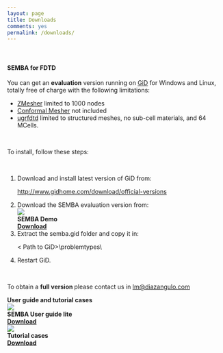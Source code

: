```yaml
---
layout: page
title: Downloads
comments: yes
permalink: /downloads/
---
```

<div class="downloads-content">
    <br/>
    <h4><strong>SEMBA for FDTD</strong></h4>
    <p>You can get an <strong>evaluation</strong> version running on 
    <a href="http://www.gidhome.com/" target="_blank">GiD</a>
     for Windows and Linux, totally free of charge with the following limitations:
    </p>
    <ul>
        <li><a href="{{ site.baseurl }}/zmesher/">ZMesher</a> limited to 1000 nodes</li>
        <li><a href="{{ site.baseurl }}/conformal-mesher/">Conformal Mesher</a> not included</li>
        <li><a href="{{ site.baseurl }}/ugrfdtd/">ugrfdtd</a> limited to structured meshes, no sub-cell materials, and 64 MCells.</li>
    </ul>
    <br/>
    <p>To install, follow these steps:</p>
    <br/>
    <ol>
        <li>Download and install latest version of GiD from:
            <p><a href="http://www.gidhome.com/download/official-versions">http://www.gidhome.com/download/official-versions</a></p>
        </li>
        <li>Download the SEMBA evaluation version from:
            <div class="download-file">
                <div>
                    <img src="{{ site.baseurl }}/images/zip.svg">
                </div>
                <div>
                    <strong>SEMBA Demo</strong><br/>
                    <strong><a href="{{ site.baseurl }}/downloads/semba_demo.zip">Download</a></strong>
                </div>
            </div>
        </li>
        <li>Extract the semba.gid folder and copy it in:
            <p>< Path to GiD>\problemtypes\</p>
        </li>
        <li>Restart GiD.</li>
    </ol>
    <br/>
    <p>To obtain a <strong>full version </strong>please contact us in <a href="mailto:lm@diazangulo.com">lm@diazangulo.com</a></p>
    <strong>User guide and tutorial cases</strong>
    <div class="download-file">
        <div>
            <img src="{{ site.baseurl }}/images/pdf.svg">
        </div>
        <div>
            <strong>SEMBA User guide lite</strong><br/>
            <strong><a href="{{ site.baseurl }}/downloads/semba_gid_manual210516.pdf" download>Download</a></strong>
        </div>
    </div>
    <div class="download-file">
        <div>
            <img src="{{ site.baseurl }}/images/zip.svg">
        </div>
        <div>
            <strong>Tutorial cases</strong><br/>
            <strong><a href="{{ site.baseurl }}/downloads/tutorial_cases.zip">Download</a></strong>
        </div>
    </div>
</div>